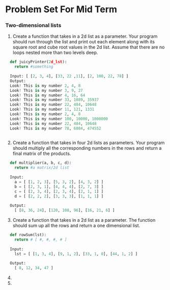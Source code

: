 # Problem Set For Mid Term

### Two-dimensional lists

1. Create a function that takes in a 2d list as a parameter. Your program should run through the list and print out each element along with its square root and cube root values in the 2d list. Assume that there are no loops nested more than two levels deep. 
  ```python
    def juicyPrinter(2d_lst):
      return #something
      
    Input: [ [2, 3, 4], [33, 22 ,11], [2, 100, 22, 78] ]
    Output: 
    Look! This is my number 2, 4, 8
    Look! This is my number 3, 9, 27
    Look! This is my number 4, 16, 64
    Look! This is my number 33, 1089, 35937
    Look! This is my number 22, 484, 10648
    Look! This is my number 11, 121, 1331
    Look! This is my number 2, 4, 8
    Look! This is my number 100, 10000, 1000000
    Look! This is my number 22, 484, 10648
    Look! This is my number 78, 6084, 474552
    
  ```
  
2. Create a function that takes in four 2d lists as parameters. Your program should multiply all the corresponding numbers in the rows and return a final matrix of the products. 
``` python
  def multiplier(a, b, c, d):
    return #a matrix/2d list
    
  Input:
    a = [ [1, 2, 3], [5, 3, 2], [4, 3, 2] ]
    b = [ [2, 3, 1], [4, 4, 4], [2, 7, 3] ]
    c = [ [2, 3, 4], [2, 3, 4], [2, 1, 1] ]
    d = [ [2, 2, 2], [3, 3, 3], [1, 1, 1] ]
    
  Output: 
    [ [8, 36, 24], [120, 108, 96], [16, 21, 6] ]
```

3. Create a function that takes in a 2d list as a parameter. The function should sum up all the rows and return a one dimensional list. 
``` python
  def rowSum(lst):
    return # [ #, #, #, # ]
  
  Input:
    lst = [ [1, 3, 4], [9, 1, 2], [33, 1, 0], [44, 1, 2] ]
  
  Output:
    [ 8, 12, 34, 47 ]
```

4. 


3.
